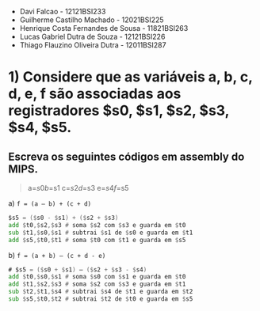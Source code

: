 - Davi Falcao - 12121BSI233
- Guilherme Castilho Machado - 12021BSI225
- Henrique Costa Fernandes de Sousa - 11821BSI263
- Lucas Gabriel Dutra de Souza - 12121BSI226
- Thiago Flauzino Oliveira Dutra - 12011BSI287

# 1) Considere que as variáveis a, b, c, d, e, f são associadas aos registradores $s0, $s1, $s2, $s3, $s4, $s5.
## Escreva os seguintes códigos em assembly do MIPS.

>a=$s0
b=$s1
c=$s2
d=$s3
e=$s4
f=$s5


a) `f = (a – b) + (c + d)`

```asm
$s5 = ($s0 - $s1) + ($s2 + $s3)
add $t0,$s2,$s3 # soma $s2 com $s3 e guarda em $t0
sub $t1,$s0,$s1 # subtrai $s1 de $s0 e guarda em $t1
add $s5,$t0,$t1 # soma $t0 com $t1 e guarda em $s5
```

b) `f = (a + b) – (c + d - e)`

```asm
# $s5 = ($s0 + $s1) – ($s2 + $s3 - $s4)
add $t0,$s0,$s1 # soma $s0 com $s1 e guarda em $t0
add $t1,$s2,$s3 # soma $s2 com $s3 e guarda em $t1
sub $t2,$t1,$s4 # subtrai $s4 de $t1 e guarda em $t2
sub $s5,$t0,$t2 # subtrai $t2 de $t0 e guarda em $s5
```
